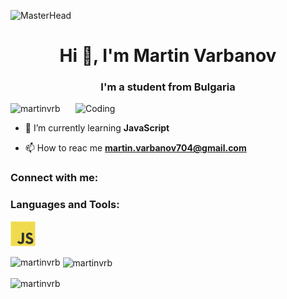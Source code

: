 ![MasterHead](https://user-images.githubusercontent.com/74038190/241765440-80728820-e06b-4f96-9c9e-9df46f0cc0a5.gif)
<h1 align="center">Hi 👋, I'm Martin Varbanov</h1>
<h3 align="center">I'm a student from Bulgaria</h3>
<img align="right" alt="Coding" width="400" src="https://media.tenor.com/NOYF3f82b_gAAAAC/programmer.gif">


<p align="left"> <img src="https://komarev.com/ghpvc/?username=martinvrb&label=Profile%20views&color=0e75b6&style=flat" alt="martinvrb" /> </p>

- 🌱 I’m currently learning **JavaScript**
 
- 📫 How to reac me **martin.varbanov704@gmail.com**

<h3 align="left">Connect with me:</h3>
<p align="left">
</p>

<h3 align="left">Languages and Tools:</h3>
<p align="left"> <a href="https://developer.mozilla.org/en-US/docs/Web/JavaScript" target="_blank" rel="noreferrer"> <img src="https://raw.githubusercontent.com/devicons/devicon/master/icons/javascript/javascript-original.svg" alt="javascript" width="40" height="40"/> </a> </p>

<p><img align="left" src="https://github-readme-stats.vercel.app/api/top-langs?username=martinvrb&show_icons=true&locale=en&layout=compact" alt="martinvrb" /></p>

<p>&nbsp;<img align="center" src="https://github-readme-stats.vercel.app/api?username=martinvrb&show_icons=true&locale=en" alt="martinvrb" /></p>

<p><img align="center" src="https://github-readme-streak-stats.herokuapp.com/?user=martinvrb&" alt="martinvrb" /></p>

